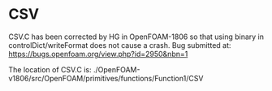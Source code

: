 # CSV

CSV.C has been corrected by HG in OpenFOAM-1806 so that using binary in controlDict/writeFormat does not cause a crash. Bug submitted at:
https://bugs.openfoam.org/view.php?id=2950&nbn=1

The location of CSV.C is:
./OpenFOAM-v1806/src/OpenFOAM/primitives/functions/Function1/CSV
